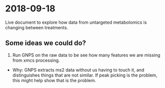 # 2018-09-18

Live document to explore how data from untargeted metabolomics is changing between treatments. 

## Some ideas we could do?

1) Run GNPS on the raw data to be see how many features we are missing from xmcs processing. 
  - Why: GNPS extracts ms2 data without us having to touch it, and distinguishes things that are not similar. If peak picking is the problem, this might help show that is the problem. 
